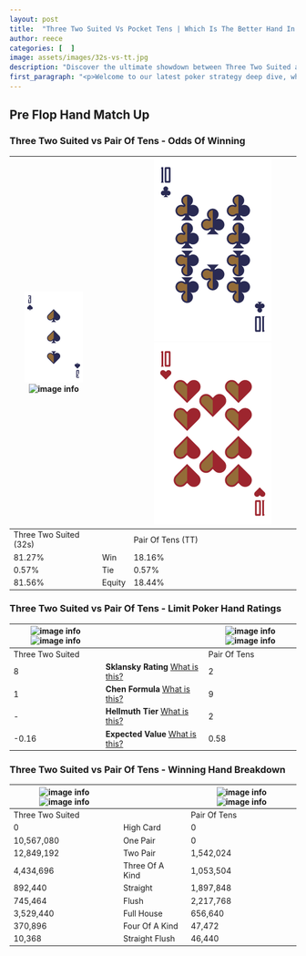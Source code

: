 ```yaml
---
layout: post
title:  "Three Two Suited Vs Pocket Tens | Which Is The Better Hand In Poker? A Complete Guide"
author: reece
categories: [  ]
image: assets/images/32s-vs-tt.jpg
description: "Discover the ultimate showdown between Three Two Suited and Pair Of Tens in poker! Uncover the odds, strategies, and scenarios where one hand triumphs over the other. Get ready to up your poker game with this thrilling analysis."
first_paragraph: "<p>Welcome to our latest poker strategy deep dive, where we're pitting two distinct hands against each other in a high-stakes showdown: Three Two Suited vs Pair Of Tens.</p><p>In the dynamic world of poker, every decision counts, and knowing which hand holds the upper hand is key to your success at the table.</p><p>In this article, we'll dissect these two hands, explore the scenarios where one dominates the other, and equip you with the knowledge to make strategic choices that can tip the odds in your favor.</p><p>Get ready to unravel the intriguing dynamics of these poker hands and elevate your game to new heights.</p>"
---
```




[comment]: # (sp0)

## Pre Flop Hand Match Up

<div class="table hand-ratings" markdown="1"> 



### Three Two Suited vs Pair Of Tens - Odds Of Winning


    
| ![image info](assets/images/hand1/3.png) ![image info](assets/images/hand1/2s.png) |  | ![image info](assets/images/hand2/t.png) ![image info](assets/images/hand2/to.png) |
| -------- | -------- | -------- |
| Three Two Suited (32s) |  | Pair Of Tens (TT) |
| 81.27% | Win | 18.16% |
| 0.57% | Tie | 0.57% |
| 81.56% | Equity | 18.44% |




[comment]: # (sp1)



### Three Two Suited vs Pair Of Tens - Limit Poker Hand Ratings


    
| ![image info](https://www.riverpairs.com/assets/images/hand1/3.png) ![image info](https://www.riverpairs.com/assets/images/hand1/2s.png) |  | ![image info](https://www.riverpairs.com/assets/images/hand2/t.png) ![image info](https://www.riverpairs.com/assets/images/hand2/to.png) |
| -------- | -------- | -------- |
| Three Two Suited |  | Pair Of Tens |
| 8 | **Sklansky Rating** [What is this?](/sklansky-rating-explained) | 2 |
| 1 | **Chen Formula** [What is this?](/chen-formula-explained) | 9 |
| - | **Hellmuth Tier** [What is this?](/Hellmuth-tier-explained) | 2 |
| -0.16 | **Expected Value** [What is this?](/expected-value-explained) | 0.58 |




[comment]: # (sp2)



### Three Two Suited vs Pair Of Tens - Winning Hand Breakdown


    
| ![image info](https://www.riverpairs.com/assets/images/hand1/3.png) ![image info](https://www.riverpairs.com/assets/images/hand1/2s.png) |  | ![image info](https://www.riverpairs.com/assets/images/hand2/t.png) ![image info](https://www.riverpairs.com/assets/images/hand2/to.png) |
| -------- | -------- | -------- |
| Three Two Suited |  | Pair Of Tens |
| 0 | High Card | 0 |
| 10,567,080 | One Pair | 0 |
| 12,849,192 | Two Pair | 1,542,024 |
| 4,434,696 | Three Of A Kind | 1,053,504 |
| 892,440 | Straight | 1,897,848 |
| 745,464 | Flush | 2,217,768 |
| 3,529,440 | Full House | 656,640 |
| 370,896 | Four Of A Kind | 47,472 |
| 10,368 | Straight Flush | 46,440 |




[comment]: # (sp3)



</div>

[comment]: # (sp4)



[comment]: # (sp5)

